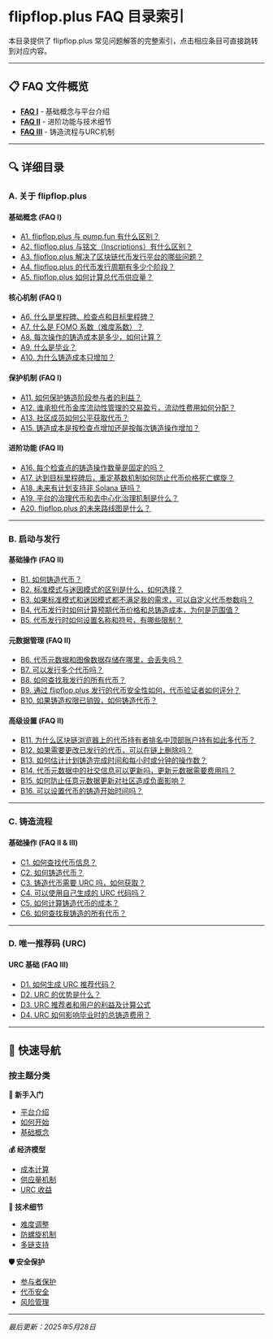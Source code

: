 # flipflop.plus FAQ 目录索引

本目录提供了 flipflop.plus 常见问题解答的完整索引，点击相应条目可直接跳转到对应内容。

---

## 📋 FAQ 文件概览

- **[FAQ I](FAQ_1_zh.md)** - 基础概念与平台介绍
- **[FAQ II](FAQ_2_zh.md)** - 进阶功能与技术细节  
- **[FAQ III](FAQ_3_zh.md)** - 铸造流程与URC机制

---

## 🔍 详细目录

### A. 关于 flipflop.plus

#### 基础概念 (FAQ I)
- [A1. flipflop.plus 与 pump.fun 有什么区别？](FAQ_1_zh.md#a1-flipflopplus-与-pumpfun-有什么区别)
- [A2. flipflop.plus 与铭文（Inscriptions）有什么区别？](FAQ_1_zh.md#a2-flipflopplus-与铭文inscriptions有什么区别)
- [A3. flipflop.plus 解决了区块链代币发行平台的哪些问题？](FAQ_1_zh.md#a3-flipflopplus-解决了区块链代币发行平台的哪些问题)
- [A4. flipflop.plus 的代币发行周期有多少个阶段？](FAQ_1_zh.md#a4-flipflopplus-的代币发行周期有多少个阶段)
- [A5. flipflop.plus 如何计算总代币供应量？](FAQ_1_zh.md#a5-flipflopplus-如何计算总代币供应量)

#### 核心机制 (FAQ I)
- [A6. 什么是里程碑、检查点和目标里程碑？](FAQ_1_zh.md#a6-什么是里程碑检查点和目标里程碑)
- [A7. 什么是 FOMO 系数（难度系数）？](FAQ_1_zh.md#a7-什么是-fomo-系数难度系数)
- [A8. 每次操作的铸造成本是多少，如何计算？](FAQ_1_zh.md#a8-每次操作的铸造成本是多少如何计算)
- [A9. 什么是毕业？](FAQ_1_zh.md#a9-什么是毕业)
- [A10. 为什么铸造成本只增加？](FAQ_1_zh.md#a10-为什么铸造成本只增加)

#### 保护机制 (FAQ I)
- [A11. 如何保护铸造阶段参与者的利益？](FAQ_1_zh.md#a11-如何保护铸造阶段参与者的利益)
- [A12. 谁承担代币金库流动性管理的交易盈亏，流动性费用如何分配？](FAQ_1_zh.md#a12-谁承担代币金库流动性管理的交易盈亏流动性费用如何分配)
- [A13. 社区成员如何公平获取代币？](FAQ_1_zh.md#a13-社区成员如何公平获取代币)
- [A15. 铸造成本是按检查点增加还是按每次铸造操作增加？](FAQ_1_zh.md#a15-铸造成本是按检查点增加还是按每次铸造操作增加)

#### 进阶功能 (FAQ II)
- [A16. 每个检查点的铸造操作数量是固定的吗？](FAQ_2_zh.md#a16-每个检查点的铸造操作数量是固定的吗)
- [A17. 达到目标里程碑后，重定基数机制如何防止代币价格死亡螺旋？](FAQ_2_zh.md#a17-达到目标里程碑后重定基数机制如何防止代币价格死亡螺旋)
- [A18. 未来有计划支持非 Solana 链吗？](FAQ_2_zh.md#a18-未来有计划支持非-solana-链吗)
- [A19. 平台的治理代币和去中心化治理机制是什么？](FAQ_2_zh.md#a19-平台的治理代币和去中心化治理机制是什么)
- [A20. flipflop.plus 的未来路线图是什么？](FAQ_2_zh.md#a20-flipflopplus-的未来路线图是什么)

---

### B. 启动与发行

#### 基础操作 (FAQ II)
- [B1. 如何铸造代币？](FAQ_2_zh.md#b1续如何铸造代币)
- [B2. 标准模式与迷因模式的区别是什么，如何选择？](FAQ_2_zh.md#b2-标准模式与迷因模式的区别是什么如何选择)
- [B3. 如果标准模式和迷因模式都不满足我的需求，可以自定义代币参数吗？](FAQ_2_zh.md#b3-如果标准模式和迷因模式都不满足我的需求可以自定义代币参数吗)
- [B4. 代币发行时如何计算预期代币价格和总铸造成本，为何是范围值？](FAQ_2_zh.md#b4-代币发行时如何计算预期代币价格和总铸造成本为何是范围值)
- [B5. 代币发行时如何设置名称和符号，有哪些限制？](FAQ_2_zh.md#b5-代币发行时如何设置名称和符号有哪些限制)

#### 元数据管理 (FAQ II)
- [B6. 代币元数据和图像数据存储在哪里，会丢失吗？](FAQ_2_zh.md#b6-代币元数据和图像数据存储在哪里会丢失吗)
- [B7. 可以发行多个代币吗？](FAQ_2_zh.md#b7-可以发行多个代币吗)
- [B8. 如何查找我发行的所有代币？](FAQ_2_zh.md#b8-如何查找我发行的所有代币)
- [B9. 通过 flipflop.plus 发行的代币安全性如何，代币验证者如何评分？](FAQ_2_zh.md#b9-通过-flipflopplus-发行的代币安全性如何代币验证者如何评分)
- [B10. 如果铸造权限已销毁，如何铸造代币？](FAQ_2_zh.md#b10-如果铸造权限已销毁如何铸造代币)

#### 高级设置 (FAQ II)
- [B11. 为什么区块链浏览器上的代币持有者排名中顶部账户持有如此多代币？](FAQ_2_zh.md#b11-为什么区块链浏览器上的代币持有者排名中顶部账户持有如此多代币)
- [B12. 如果需要更改已发行的代币，可以在链上删除吗？](FAQ_2_zh.md#b12-如果需要更改已发行的代币可以在链上删除吗)
- [B13. 如何估计计划铸造完成时间和每小时或分钟的操作数？](FAQ_2_zh.md#b13-如何估计计划铸造完成时间和每小时或分钟的操作数)
- [B14. 代币元数据中的社交信息可以更新吗，更新元数据需要费用吗？](FAQ_2_zh.md#b14-代币元数据中的社交信息可以更新吗更新元数据需要费用吗)
- [B15. 如何防止任意元数据更新对社区造成负面影响？](FAQ_2_zh.md#b15-如何防止任意元数据更新对社区造成负面影响)
- [B16. 可以设置代币的铸造开始时间吗？](FAQ_2_zh.md#b16-可以设置代币的铸造开始时间吗)

---

### C. 铸造流程

#### 基础操作 (FAQ II & III)
- [C1. 如何查找代币信息？](FAQ_2_zh.md#c1-如何查找代币信息)
- [C2. 如何铸造代币？](FAQ_2_zh.md#c2-如何铸造代币)
- [C3. 铸造代币需要 URC 吗，如何获取？](FAQ_2_zh.md#c3-铸造代币需要-urc-吗如何获取)
- [C4. 可以使用自己生成的 URC 代码吗？](FAQ_3_zh.md#c4-可以使用自己生成的-urc-代码吗)
- [C5. 如何计算铸造代币的成本？](FAQ_3_zh.md#c5-如何计算铸造代币的成本)
- [C6. 如何查找我铸造的所有代币？](FAQ_3_zh.md#c6-如何查找我铸造的所有代币)

---

### D. 唯一推荐码 (URC)

#### URC 基础 (FAQ III)
- [D1. 如何生成 URC 推荐代码？](FAQ_3_zh.md#d1-如何生成-urc-推荐代码)
- [D2. URC 的优势是什么？](FAQ_3_zh.md#d2-urc-的优势是什么)
- [D3. URC 推荐者和用户的利益及计算公式](FAQ_3_zh.md#d3-urc-推荐者和用户的利益及计算公式)
- [D4. URC 如何影响毕业时的总铸造费用？](FAQ_3_zh.md#d4-urc-如何影响毕业时的总铸造费用)

---

## 🔗 快速导航

### 按主题分类

**🚀 新手入门**
- [平台介绍](FAQ_1_zh.md#a1-flipflopplus-与-pumpfun-有什么区别)
- [如何开始](FAQ_2_zh.md#b1续如何铸造代币)
- [基础概念](FAQ_1_zh.md#a6-什么是里程碑检查点和目标里程碑)

**💰 经济模型**
- [成本计算](FAQ_1_zh.md#a8-每次操作的铸造成本是多少如何计算)
- [供应量机制](FAQ_1_zh.md#a5-flipflopplus-如何计算总代币供应量)
- [URC 收益](FAQ_3_zh.md#d3-urc-推荐者和用户的利益及计算公式)

**🔧 技术细节**
- [难度调整](FAQ_1_zh.md#a7-什么是-fomo-系数难度系数)
- [防螺旋机制](FAQ_2_zh.md#a17-达到目标里程碑后重定基数机制如何防止代币价格死亡螺旋)
- [多链支持](FAQ_2_zh.md#a18-未来有计划支持非-solana-链吗)

**🛡️ 安全保护**
- [参与者保护](FAQ_1_zh.md#a11-如何保护铸造阶段参与者的利益)
- [代币安全](FAQ_2_zh.md#b9-通过-flipflopplus-发行的代币安全性如何代币验证者如何评分)
- [风险管理](FAQ_1_zh.md#a3-flipflopplus-解决了区块链代币发行平台的哪些问题)

---

*最后更新：2025年5月28日*